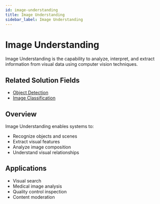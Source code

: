 ```yaml
---
id: image-understanding
title: Image Understanding
sidebar_label: Image Understanding
---
```


# Image Understanding

Image Understanding is the capability to analyze, interpret, and extract information from visual data using computer vision techniques.

## Related Solution Fields

- [Object Detection](../solutions/object-detection)
- [Image Classification](../solutions/image-classification)

## Overview

Image Understanding enables systems to:

- Recognize objects and scenes
- Extract visual features
- Analyze image composition
- Understand visual relationships

## Applications

- Visual search
- Medical image analysis
- Quality control inspection
- Content moderation

